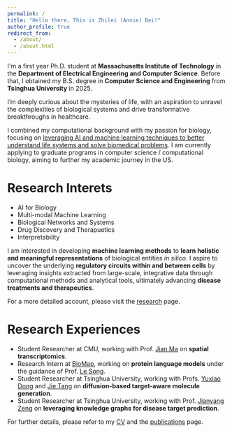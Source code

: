 ```yaml
---
permalink: /
title: "Hello there, This is Zhilei (Annie) Bei!"
author_profile: true
redirect_from: 
  - /about/
  - /about.html
---
```


<!-- I'm a senior undergraduate at **Tsinghua University** in China, majoring in **Computer Science and Engineering**. -->
I'm a first year Ph.D. student at **Massachusetts Institute of Technology** in the **Department of Electrical Engineering and Computer Science**. Before that, I obtained my B.S. degree in **Computer Science and Engineering** from **Tsinghua University** in 2025.

I’m deeply curious about the mysteries of life, with an aspiration to unravel the complexities of biological systems and drive transformative breakthroughs in healthcare.

I combined my computational background with my passion for biology, focusing on <u>leveraging AI and machine learning techniques to better understand life systems and solve biomedical problems</u>. I am currently applying to graduate programs in computer science / computational biology, aiming to further my academic journey in the US.

Research Interets
======

- AI for Biology
- Multi-modal Machine Learning
- Biological Networks and Systems
- Drug Discovery and Therapuetics
- Interpretability

I am interested in developing **machine learning methods** to **learn holistic and meaningful representations** of biological entities <i>in silico</i>. I aspire to uncover the underlying **regulatory circuits within and between cells** by leveraging insights extracted from large-scale, integrative data through computational methods and analytical tools, ultimately advancing **disease treatments and therapeutics**.

For a more detailed account, please visit the [research](https://zhileibei.github.io/research) page.

Research Experiences
======

- Student Researcher at CMU, working with Prof. [Jian Ma](https://www.cs.cmu.edu/~jianma/) on **spatial transcriptomics**.
- Research Intern at [BioMap](https://www.biomap.com/en/), working on **protein language models** under the guidance of Prof. [Le Song](https://mbzuai.ac.ae/study/faculty/professor-le-song/).
- Student Researcher at Tsinghua University, working with Profs. [Yuxiao Dong](https://keg.cs.tsinghua.edu.cn/yuxiao/) and [Jie Tang](https://keg.cs.tsinghua.edu.cn/jietang/) on **diffusion-based target-aware molecule generation**.
- Student Researcher at Tsinghua University, working with Prof. [Jianyang Zeng](https://en.westlake.edu.cn/faculty/jianyang-zeng.html) on **leveraging knowledge graphs for disease target prediction**.

For further details, please refer to my [CV](../files/Resume.pdf) and the [publications](https://zhileibei.github.io/publications) page.